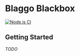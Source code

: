 # Blaggo Blackbox

[![Node.js CI](https://github.com/blaggotech/nodejs-client-sdk/actions/workflows/node.js.yml/badge.svg)](https://github.com/blaggotech/nodejs-client-sdk/actions/workflows/node.js.yml)

## Getting Started

   _TODO_
